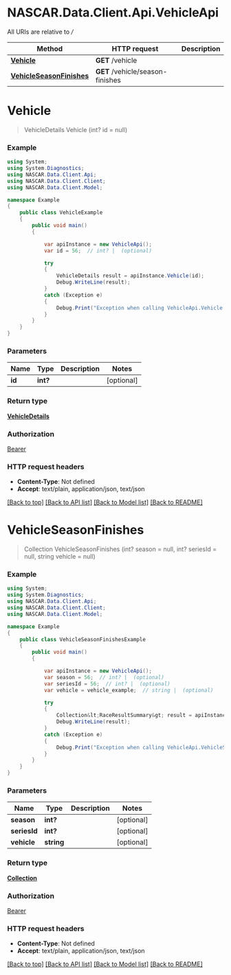 # NASCAR.Data.Client.Api.VehicleApi

All URIs are relative to */*

Method | HTTP request | Description
------------- | ------------- | -------------
[**Vehicle**](VehicleApi.md#vehicle) | **GET** /vehicle | 
[**VehicleSeasonFinishes**](VehicleApi.md#vehicleseasonfinishes) | **GET** /vehicle/season-finishes | 

<a name="vehicle"></a>
# **Vehicle**
> VehicleDetails Vehicle (int? id = null)



### Example
```csharp
using System;
using System.Diagnostics;
using NASCAR.Data.Client.Api;
using NASCAR.Data.Client.Client;
using NASCAR.Data.Client.Model;

namespace Example
{
    public class VehicleExample
    {
        public void main()
        {

            var apiInstance = new VehicleApi();
            var id = 56;  // int? |  (optional) 

            try
            {
                VehicleDetails result = apiInstance.Vehicle(id);
                Debug.WriteLine(result);
            }
            catch (Exception e)
            {
                Debug.Print("Exception when calling VehicleApi.Vehicle: " + e.Message );
            }
        }
    }
}
```

### Parameters

Name | Type | Description  | Notes
------------- | ------------- | ------------- | -------------
 **id** | **int?**|  | [optional] 

### Return type

[**VehicleDetails**](VehicleDetails.md)

### Authorization

[Bearer](../README.md#Bearer)

### HTTP request headers

 - **Content-Type**: Not defined
 - **Accept**: text/plain, application/json, text/json

[[Back to top]](#) [[Back to API list]](../README.md#documentation-for-api-endpoints) [[Back to Model list]](../README.md#documentation-for-models) [[Back to README]](../README.md)
<a name="vehicleseasonfinishes"></a>
# **VehicleSeasonFinishes**
> Collection<RaceResultSummary> VehicleSeasonFinishes (int? season = null, int? seriesId = null, string vehicle = null)



### Example
```csharp
using System;
using System.Diagnostics;
using NASCAR.Data.Client.Api;
using NASCAR.Data.Client.Client;
using NASCAR.Data.Client.Model;

namespace Example
{
    public class VehicleSeasonFinishesExample
    {
        public void main()
        {

            var apiInstance = new VehicleApi();
            var season = 56;  // int? |  (optional) 
            var seriesId = 56;  // int? |  (optional) 
            var vehicle = vehicle_example;  // string |  (optional) 

            try
            {
                Collection&lt;RaceResultSummary&gt; result = apiInstance.VehicleSeasonFinishes(season, seriesId, vehicle);
                Debug.WriteLine(result);
            }
            catch (Exception e)
            {
                Debug.Print("Exception when calling VehicleApi.VehicleSeasonFinishes: " + e.Message );
            }
        }
    }
}
```

### Parameters

Name | Type | Description  | Notes
------------- | ------------- | ------------- | -------------
 **season** | **int?**|  | [optional] 
 **seriesId** | **int?**|  | [optional] 
 **vehicle** | **string**|  | [optional] 

### Return type

[**Collection<RaceResultSummary>**](RaceResultSummary.md)

### Authorization

[Bearer](../README.md#Bearer)

### HTTP request headers

 - **Content-Type**: Not defined
 - **Accept**: text/plain, application/json, text/json

[[Back to top]](#) [[Back to API list]](../README.md#documentation-for-api-endpoints) [[Back to Model list]](../README.md#documentation-for-models) [[Back to README]](../README.md)
